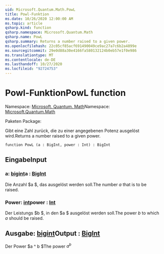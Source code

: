 ```yaml
---
uid: Microsoft.Quantum.Math.PowL
title: Powl-Funktion
ms.date: 10/26/2020 12:00:00 AM
ms.topic: article
qsharp.kind: function
qsharp.namespace: Microsoft.Quantum.Math
qsharp.name: PowL
qsharp.summary: Returns a number raised to a given power.
ms.openlocfilehash: 22c05cf85acf691490049ce9ac27a7c6b2a4899e
ms.sourcegitcommit: 29e0d88a30e4166fa580132124b0eb57e1f0e986
ms.translationtype: MT
ms.contentlocale: de-DE
ms.lasthandoff: 10/27/2020
ms.locfileid: "92724753"
---
```

# <a name="powl-function"></a><span data-ttu-id="0888d-102">Powl-Funktion</span><span class="sxs-lookup"><span data-stu-id="0888d-102">PowL function</span></span>

<span data-ttu-id="0888d-103">Namespace: [Microsoft. Quantum. Math](xref:Microsoft.Quantum.Math)</span><span class="sxs-lookup"><span data-stu-id="0888d-103">Namespace: [Microsoft.Quantum.Math](xref:Microsoft.Quantum.Math)</span></span>

<span data-ttu-id="0888d-104">Paketen [](https://nuget.org/packages/)</span><span class="sxs-lookup"><span data-stu-id="0888d-104">Package: [](https://nuget.org/packages/)</span></span>


<span data-ttu-id="0888d-105">Gibt eine Zahl zurück, die zu einer angegebenen Potenz ausgelöst wird.</span><span class="sxs-lookup"><span data-stu-id="0888d-105">Returns a number raised to a given power.</span></span>

```qsharp
function PowL (a : BigInt, power : Int) : BigInt
```


## <a name="input"></a><span data-ttu-id="0888d-106">Eingabe</span><span class="sxs-lookup"><span data-stu-id="0888d-106">Input</span></span>

### <a name="a--bigint"></a><span data-ttu-id="0888d-107">a: [bigint](xref:microsoft.quantum.lang-ref.bigint)</span><span class="sxs-lookup"><span data-stu-id="0888d-107">a : [BigInt](xref:microsoft.quantum.lang-ref.bigint)</span></span>

<span data-ttu-id="0888d-108">Die Anzahl $a $, das ausgelöst werden soll.</span><span class="sxs-lookup"><span data-stu-id="0888d-108">The number $a$ that is to be raised.</span></span>


### <a name="power--int"></a><span data-ttu-id="0888d-109">Power: [int](xref:microsoft.quantum.lang-ref.int)</span><span class="sxs-lookup"><span data-stu-id="0888d-109">power : [Int](xref:microsoft.quantum.lang-ref.int)</span></span>

<span data-ttu-id="0888d-110">Der Leistungs $b $, in den $a $ ausgelöst werden soll.</span><span class="sxs-lookup"><span data-stu-id="0888d-110">The power $b$ to which $a$ should be raised.</span></span>



## <a name="output--bigint"></a><span data-ttu-id="0888d-111">Ausgabe: [bigint](xref:microsoft.quantum.lang-ref.bigint)</span><span class="sxs-lookup"><span data-stu-id="0888d-111">Output : [BigInt](xref:microsoft.quantum.lang-ref.bigint)</span></span>

<span data-ttu-id="0888d-112">Der Power $a ^ b $</span><span class="sxs-lookup"><span data-stu-id="0888d-112">The power $a^b$</span></span>